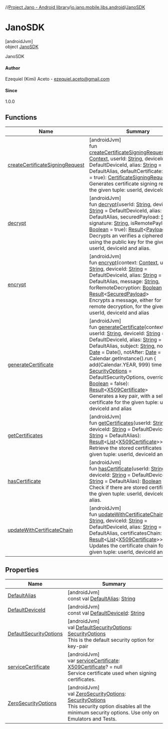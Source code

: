 //[Project Jano - Android library](../../../index.md)/[io.jano.mobile.libs.android](../index.md)/[JanoSDK](index.md)

# JanoSDK

[androidJvm]\
object [JanoSDK](index.md)

JanoSDK

#### Author

Ezequiel (Kimi) Aceto - ezequiel.aceto@gmail.com

#### Since

1.0.0

## Functions

| Name | Summary |
|---|---|
| [createCertificateSigningRequest](create-certificate-signing-request.md) | [androidJvm]<br>fun [createCertificateSigningRequest](create-certificate-signing-request.md)(context: [Context](https://developer.android.com/reference/kotlin/android/content/Context.html), userId: [String](https://kotlinlang.org/api/latest/jvm/stdlib/kotlin/-string/index.html), deviceId: [String](https://kotlinlang.org/api/latest/jvm/stdlib/kotlin/-string/index.html) = DefaultDeviceId, alias: [String](https://kotlinlang.org/api/latest/jvm/stdlib/kotlin/-string/index.html) = DefaultAlias, defaultCertificate: [Boolean](https://kotlinlang.org/api/latest/jvm/stdlib/kotlin/-boolean/index.html) = true): [CertificateSigningRequest](../../io.jano.mobile.libs.android.models/-certificate-signing-request/index.md)<br>Generates certificate signing request for the given tuple: userId, deviceId and alias |
| [decrypt](decrypt.md) | [androidJvm]<br>fun [decrypt](decrypt.md)(userId: [String](https://kotlinlang.org/api/latest/jvm/stdlib/kotlin/-string/index.html), deviceId: [String](https://kotlinlang.org/api/latest/jvm/stdlib/kotlin/-string/index.html) = DefaultDeviceId, alias: [String](https://kotlinlang.org/api/latest/jvm/stdlib/kotlin/-string/index.html) = DefaultAlias, securedPayload: [String](https://kotlinlang.org/api/latest/jvm/stdlib/kotlin/-string/index.html), signature: [String](https://kotlinlang.org/api/latest/jvm/stdlib/kotlin/-string/index.html), isRemotePayload: [Boolean](https://kotlinlang.org/api/latest/jvm/stdlib/kotlin/-boolean/index.html) = true): [Result](https://kotlinlang.org/api/latest/jvm/stdlib/kotlin/-result/index.html)&lt;[Payload](../../io.jano.mobile.libs.android.models/-payload/index.md)&gt;<br>Decrypts an verifies a ciphered message using the public key for the given tuple: userId, deviceId and alias. |
| [encrypt](encrypt.md) | [androidJvm]<br>fun [encrypt](encrypt.md)(context: [Context](https://developer.android.com/reference/kotlin/android/content/Context.html), userId: [String](https://kotlinlang.org/api/latest/jvm/stdlib/kotlin/-string/index.html), deviceId: [String](https://kotlinlang.org/api/latest/jvm/stdlib/kotlin/-string/index.html) = DefaultDeviceId, alias: [String](https://kotlinlang.org/api/latest/jvm/stdlib/kotlin/-string/index.html) = DefaultAlias, message: [String](https://kotlinlang.org/api/latest/jvm/stdlib/kotlin/-string/index.html), forRemoteDecryption: [Boolean](https://kotlinlang.org/api/latest/jvm/stdlib/kotlin/-boolean/index.html) = true): [Result](https://kotlinlang.org/api/latest/jvm/stdlib/kotlin/-result/index.html)&lt;[SecuredPayload](../../io.jano.mobile.libs.android.models/-secured-payload/index.md)&gt;<br>Encrypts a message, either for local or remote decryption, for the given tuple: userId, deviceId and alias |
| [generateCertificate](generate-certificate.md) | [androidJvm]<br>fun [generateCertificate](generate-certificate.md)(context: [Context](https://developer.android.com/reference/kotlin/android/content/Context.html), userId: [String](https://kotlinlang.org/api/latest/jvm/stdlib/kotlin/-string/index.html), deviceId: [String](https://kotlinlang.org/api/latest/jvm/stdlib/kotlin/-string/index.html) = DefaultDeviceId, alias: [String](https://kotlinlang.org/api/latest/jvm/stdlib/kotlin/-string/index.html) = DefaultAlias, subject: [String](https://kotlinlang.org/api/latest/jvm/stdlib/kotlin/-string/index.html), notBefore: [Date](https://developer.android.com/reference/kotlin/java/util/Date.html) = Date(), notAfter: [Date](https://developer.android.com/reference/kotlin/java/util/Date.html) = Calendar.getInstance().run {             add(Calendar.YEAR, 999)             time         }, options: [SecurityOptions](../-security-options/index.md) = DefaultSecurityOptions, override: [Boolean](https://kotlinlang.org/api/latest/jvm/stdlib/kotlin/-boolean/index.html) = false): [Result](https://kotlinlang.org/api/latest/jvm/stdlib/kotlin/-result/index.html)&lt;[X509Certificate](https://developer.android.com/reference/kotlin/java/security/cert/X509Certificate.html)&gt;<br>Generates a key pair, with a self-signed certificate for the given tuple: userId, deviceId and alias |
| [getCertificates](get-certificates.md) | [androidJvm]<br>fun [getCertificates](get-certificates.md)(userId: [String](https://kotlinlang.org/api/latest/jvm/stdlib/kotlin/-string/index.html), deviceId: [String](https://kotlinlang.org/api/latest/jvm/stdlib/kotlin/-string/index.html) = DefaultDeviceId, alias: [String](https://kotlinlang.org/api/latest/jvm/stdlib/kotlin/-string/index.html) = DefaultAlias): [Result](https://kotlinlang.org/api/latest/jvm/stdlib/kotlin/-result/index.html)&lt;[List](https://kotlinlang.org/api/latest/jvm/stdlib/kotlin.collections/-list/index.html)&lt;[X509Certificate](https://developer.android.com/reference/kotlin/java/security/cert/X509Certificate.html)&gt;&gt;<br>Retrieve the stored certificates for the given tuple: userId, deviceId and alias. |
| [hasCertificate](has-certificate.md) | [androidJvm]<br>fun [hasCertificate](has-certificate.md)(userId: [String](https://kotlinlang.org/api/latest/jvm/stdlib/kotlin/-string/index.html), deviceId: [String](https://kotlinlang.org/api/latest/jvm/stdlib/kotlin/-string/index.html) = DefaultDeviceId, alias: [String](https://kotlinlang.org/api/latest/jvm/stdlib/kotlin/-string/index.html) = DefaultAlias): [Boolean](https://kotlinlang.org/api/latest/jvm/stdlib/kotlin/-boolean/index.html)<br>Check if there are stored certificates for the given tuple: userId, deviceId and alias. |
| [updateWithCertificateChain](update-with-certificate-chain.md) | [androidJvm]<br>fun [updateWithCertificateChain](update-with-certificate-chain.md)(userId: [String](https://kotlinlang.org/api/latest/jvm/stdlib/kotlin/-string/index.html), deviceId: [String](https://kotlinlang.org/api/latest/jvm/stdlib/kotlin/-string/index.html) = DefaultDeviceId, alias: [String](https://kotlinlang.org/api/latest/jvm/stdlib/kotlin/-string/index.html) = DefaultAlias, certificatesChain: [String](https://kotlinlang.org/api/latest/jvm/stdlib/kotlin/-string/index.html)): [Result](https://kotlinlang.org/api/latest/jvm/stdlib/kotlin/-result/index.html)&lt;[List](https://kotlinlang.org/api/latest/jvm/stdlib/kotlin.collections/-list/index.html)&lt;[X509Certificate](https://developer.android.com/reference/kotlin/java/security/cert/X509Certificate.html)&gt;&gt;<br>Updates the certificate chain for the given tuple: userId, deviceId and alias |

## Properties

| Name | Summary |
|---|---|
| [DefaultAlias](-default-alias.md) | [androidJvm]<br>const val [DefaultAlias](-default-alias.md): [String](https://kotlinlang.org/api/latest/jvm/stdlib/kotlin/-string/index.html) |
| [DefaultDeviceId](-default-device-id.md) | [androidJvm]<br>const val [DefaultDeviceId](-default-device-id.md): [String](https://kotlinlang.org/api/latest/jvm/stdlib/kotlin/-string/index.html) |
| [DefaultSecurityOptions](-default-security-options.md) | [androidJvm]<br>val [DefaultSecurityOptions](-default-security-options.md): [SecurityOptions](../-security-options/index.md)<br>This is the default security option for key-pair |
| [serviceCertificate](service-certificate.md) | [androidJvm]<br>var [serviceCertificate](service-certificate.md): [X509Certificate](https://developer.android.com/reference/kotlin/java/security/cert/X509Certificate.html)? = null<br>Service certificate used when signing certificates. |
| [ZeroSecurityOptions](-zero-security-options.md) | [androidJvm]<br>val [ZeroSecurityOptions](-zero-security-options.md): [SecurityOptions](../-security-options/index.md)<br>This security option disables all the minimum security options. Use only on Emulators and Tests. |
